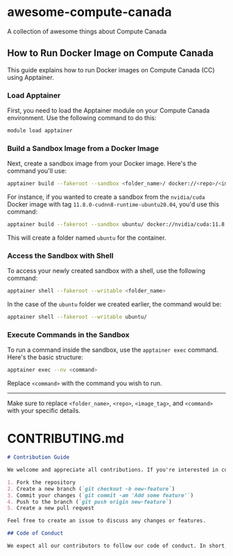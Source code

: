 # awesome-compute-canada
A collection of awesome things about Compute Canada



## How to Run Docker Image on Compute Canada

This guide explains how to run Docker images on Compute Canada (CC) using Apptainer.

### Load Apptainer

First, you need to load the Apptainer module on your Compute Canada environment. Use the following command to do this:

```bash
module load apptainer
```

### Build a Sandbox Image from a Docker Image

Next, create a sandbox image from your Docker image. Here's the command you'll use:

```bash
apptainer build --fakeroot --sandbox <folder_name>/ docker://<repo>/<image_tag>
```

For instance, if you wanted to create a sandbox from the `nvidia/cuda` Docker image with tag `11.8.0-cudnn8-runtime-ubuntu20.04`, you'd use this command:

```bash
apptainer build --fakeroot --sandbox ubuntu/ docker://nvidia/cuda:11.8.0-cudnn8-runtime-ubuntu20.04
```

This will create a folder named `ubuntu` for the container.

### Access the Sandbox with Shell

To access your newly created sandbox with a shell, use the following command:

```bash
apptainer shell --fakeroot --writable <folder_name>
```

In the case of the `ubuntu` folder we created earlier, the command would be:

```bash
apptainer shell --fakeroot --writable ubuntu/
```

### Execute Commands in the Sandbox

To run a command inside the sandbox, use the `apptainer exec` command. Here's the basic structure:

```bash
apptainer exec --nv <command>
```

Replace `<command>` with the command you wish to run.

---

Make sure to replace `<folder_name>`, `<repo>`, `<image_tag>`, and `<command>` with your specific details.




# CONTRIBUTING.md

```markdown
# Contribution Guide

We welcome and appreciate all contributions. If you're interested in contributing, here are the steps:

1. Fork the repository
2. Create a new branch (`git checkout -b new-feature`)
3. Commit your changes (`git commit -am 'Add some feature'`)
4. Push to the branch (`git push origin new-feature`)
5. Create a new pull request

Feel free to create an issue to discuss any changes or features.

## Code of Conduct

We expect all our contributors to follow our code of conduct. In short, be respectful of others, be considerate, and be professional. Ensure that your changes are in line with the project's standards and guidelines.

```

